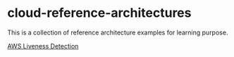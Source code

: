 # cloud-reference-architectures
This is a collection of reference architecture examples for learning purpose.

[AWS Liveness Detection](/aws-liveness-detection)
